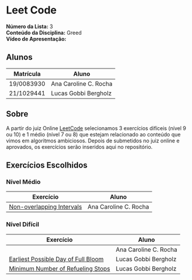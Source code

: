 # Leet Code

**Número da Lista:** 3<br>
**Conteúdo da Disciplina:** Greed<br>
**Vídeo de Apresentação:**

## Alunos
|Matrícula | Aluno |
| -- | -- |
| 19/0083930  |  Ana Caroline C. Rocha |
| 21/1029441  |  Lucas Gobbi Bergholz |

## Sobre 
A partir do juiz Online [LeetCode](https://leetcode.com/) selecionamos 3 exercícios difíceis (nível 9 ou 10) e 1 médio (nível 7 ou 8) que estejam relacionado ao conteúdo que vimos em algoritmos ambiciosos. Depois de submetidos no juiz online e aprovados, os exercícios serão inseridos aqui no repositório.

## Exercícios Escolhidos

### Nível Médio

|Exercício | Aluno |
| -- | -- |
| [Non-overlapping Intervals](https://leetcode.com/problems/non-overlapping-intervals/description) | Ana Caroline C. Rocha |

### Nível Difícil

|Exercício | Aluno |
| -- | -- |
| []() | Ana Caroline C. Rocha |
| [Earliest Possible Day of Full Bloom](https://leetcode.com/problems/earliest-possible-day-of-full-bloom/description) | Lucas Gobbi Bergholz |
| [Minimum Number of Refueling Stops](https://leetcode.com/problems/minimum-number-of-refueling-stops/description) | Lucas Gobbi Bergholz |
